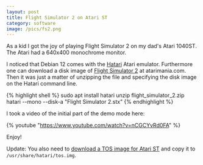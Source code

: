 ```yaml
---
layout: post
title: Flight Simulator 2 on Atari ST
category: software
image: /pics/fs2.png
---
```


As a kid I got the joy of playing Flight Simulator 2 on my dad's Atari 1040ST.
The Atari had a 640x400 monochrome monitor.

I noticed that Debian 12 comes with the [Hatari][1] Atari emulator.
Furthermore one can download a disk image of [Flight Simulator 2][2] at atarimania.com.
Then it was just a matter of unzipping the file and specifying the disk image on the Hatari command line.

{% highlight shell %}
sudo apt install hatari
unzip flight_simulator_2.zip
hatari --mono --disk-a "Flight Simulator 2.stx"
{% endhighlight %}

I took a video of the initial part of the demo mode here:

{% youtube "https://www.youtube.com/watch?v=nCGCYvRd0FA" %}

Enjoy!

Update: You also need to [download a TOS image for Atari ST][3] and copy it to `/usr/share/hatari/tos.img`.

[1]: https://hatari.tuxfamily.org/
[2]: http://www.atarimania.com/game-atari-st-flight-simulator-ii_9342.html
[3]: http://www.avtandil.narod.ru/tose.html
